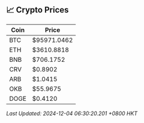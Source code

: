 ## 📈 Crypto Prices

| Coin | Price |
| ---- | ----- |
| BTC | $95971.0462 |
| ETH | $3610.8818 |
| BNB | $706.1752 |
| CRV | $0.8902 |
| ARB | $1.0415 |
| OKB | $55.9675 |
| DOGE | $0.4120 |

_Last Updated: 2024-12-04 06:30:20.201 +0800 HKT_